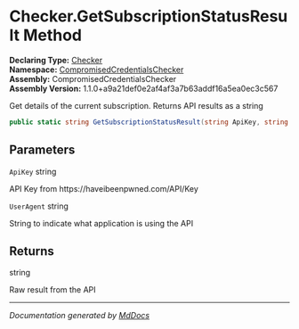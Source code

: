 ﻿<!--  
  <auto-generated>   
    The contents of this file were generated by a tool.  
    Changes to this file may be list if the file is regenerated  
  </auto-generated>   
-->

# Checker.GetSubscriptionStatusResult Method

**Declaring Type:** [Checker](../index.md)  
**Namespace:** [CompromisedCredentialsChecker](../../index.md)  
**Assembly:** CompromisedCredentialsChecker  
**Assembly Version:** 1.1.0+a9a21def0e2af4af3a7b63addf16a5ea0ec3c567

Get details of the current subscription. Returns API results as a string 

```csharp
public static string GetSubscriptionStatusResult(string ApiKey, string UserAgent);
```

## Parameters

`ApiKey`  string

API Key from https:\/\/haveibeenpwned.com\/API\/Key

`UserAgent`  string

String to indicate what application is using the API

## Returns

string

Raw result from the API

___

*Documentation generated by [MdDocs](https://github.com/ap0llo/mddocs)*
